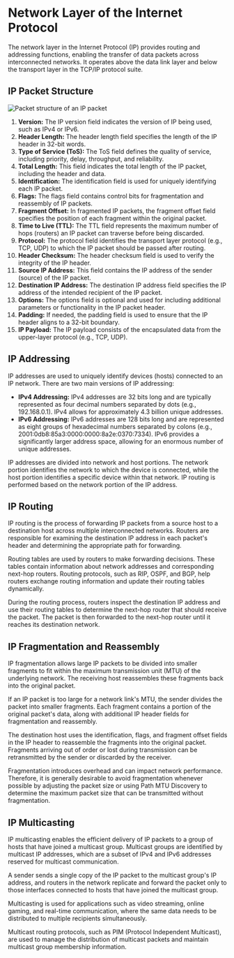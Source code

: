 # Network Layer of the Internet Protocol

The network layer in the Internet Protocol (IP) provides routing and addressing functions, enabling the transfer of data packets across interconnected networks. It operates above the data link layer and below the transport layer in the TCP/IP protocol suite.

## IP Packet Structure

![Packet structure of an IP packet](https://chat.openai.com/c/assets/ip_packet.png)

1.  **Version:** The IP version field indicates the version of IP being used, such as IPv4 or IPv6.
2.  **Header Length:** The header length field specifies the length of the IP header in 32-bit words.
3.  **Type of Service (ToS):** The ToS field defines the quality of service, including priority, delay, throughput, and reliability.
4.  **Total Length:** This field indicates the total length of the IP packet, including the header and data.
5.  **Identification:** The identification field is used for uniquely identifying each IP packet.
6.  **Flags:** The flags field contains control bits for fragmentation and reassembly of IP packets.
7.  **Fragment Offset:** In fragmented IP packets, the fragment offset field specifies the position of each fragment within the original packet.
8.  **Time to Live (TTL):** The TTL field represents the maximum number of hops (routers) an IP packet can traverse before being discarded.
9.  **Protocol:** The protocol field identifies the transport layer protocol (e.g., TCP, UDP) to which the IP packet should be passed after routing.
10.  **Header Checksum:** The header checksum field is used to verify the integrity of the IP header.
11.  **Source IP Address:** This field contains the IP address of the sender (source) of the IP packet.
12.  **Destination IP Address:** The destination IP address field specifies the IP address of the intended recipient of the IP packet.
13.  **Options:** The options field is optional and used for including additional parameters or functionality in the IP packet header.
14.  **Padding:** If needed, the padding field is used to ensure that the IP header aligns to a 32-bit boundary.
15.  **IP Payload:** The IP payload consists of the encapsulated data from the upper-layer protocol (e.g., TCP, UDP).

## IP Addressing

IP addresses are used to uniquely identify devices (hosts) connected to an IP network. There are two main versions of IP addressing:

-   **IPv4 Addressing:** IPv4 addresses are 32 bits long and are typically represented as four decimal numbers separated by dots (e.g., 192.168.0.1). IPv4 allows for approximately 4.3 billion unique addresses.
-   **IPv6 Addressing:** IPv6 addresses are 128 bits long and are represented as eight groups of hexadecimal numbers separated by colons (e.g., 2001:0db8:85a3:0000:0000:8a2e:0370:7334). IPv6 provides a significantly larger address space, allowing for an enormous number of unique addresses.

IP addresses are divided into network and host portions. The network portion identifies the network to which the device is connected, while the host portion identifies a specific device within that network. IP routing is performed based on the network portion of the IP address.

## IP Routing

IP routing is the process of forwarding IP packets from a source host to a destination host across multiple interconnected networks. Routers are responsible for examining the destination IP address in each packet's header and determining the appropriate path for forwarding.

Routing tables are used by routers to make forwarding decisions. These tables contain information about network addresses and corresponding next-hop routers. Routing protocols, such as RIP, OSPF, and BGP, help routers exchange routing information and update their routing tables dynamically.

During the routing process, routers inspect the destination IP address and use their routing tables to determine the next-hop router that should receive the packet. The packet is then forwarded to the next-hop router until it reaches its destination network.

## IP Fragmentation and Reassembly

IP fragmentation allows large IP packets to be divided into smaller fragments to fit within the maximum transmission unit (MTU) of the underlying network. The receiving host reassembles these fragments back into the original packet.

If an IP packet is too large for a network link's MTU, the sender divides the packet into smaller fragments. Each fragment contains a portion of the original packet's data, along with additional IP header fields for fragmentation and reassembly.

The destination host uses the identification, flags, and fragment offset fields in the IP header to reassemble the fragments into the original packet. Fragments arriving out of order or lost during transmission can be retransmitted by the sender or discarded by the receiver.

Fragmentation introduces overhead and can impact network performance. Therefore, it is generally desirable to avoid fragmentation whenever possible by adjusting the packet size or using Path MTU Discovery to determine the maximum packet size that can be transmitted without fragmentation.

## IP Multicasting

IP multicasting enables the efficient delivery of IP packets to a group of hosts that have joined a multicast group. Multicast groups are identified by multicast IP addresses, which are a subset of IPv4 and IPv6 addresses reserved for multicast communication.

A sender sends a single copy of the IP packet to the multicast group's IP address, and routers in the network replicate and forward the packet only to those interfaces connected to hosts that have joined the multicast group.

Multicasting is used for applications such as video streaming, online gaming, and real-time communication, where the same data needs to be distributed to multiple recipients simultaneously.

Multicast routing protocols, such as PIM (Protocol Independent Multicast), are used to manage the distribution of multicast packets and maintain multicast group membership information.